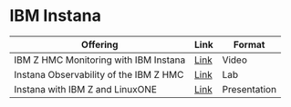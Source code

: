 # IBM Instana

| Offering    | Link | Format |
| -------- | ------- | ------- |
| IBM Z HMC Monitoring with IBM Instana | [Link](https://www.youtube.com/watch?v=Fuh6V8WRJN4) | Video |
| Instana Observability of the IBM Z HMC | [Link](https://techzone.ibm.com/collection/instana-observability-of-the-ibm-z-hmc) | Lab |
| Instana with IBM Z and LinuxONE | [Link](https://www.ibm.com/support/pages/system/files/inline-files/instana-z-techbytes-may2024.pdf) | Presentation |
